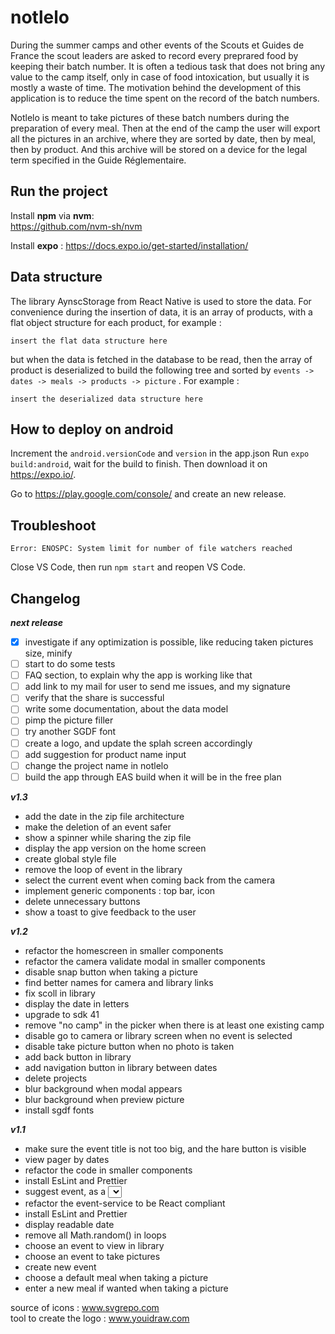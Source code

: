 # notlelo

During the summer camps and other events of the Scouts et Guides de France the scout leaders are asked to record every preprared food by keeping their batch number. It is often a tedious task that does not bring any value to the camp itself, only in case of food intoxication, but usually it is mostly a waste of time. The motivation behind the development of this application is to reduce the time spent on the record of the batch numbers.

Notlelo is meant to take pictures of these batch numbers during the preparation of every meal. Then at the end of the camp the user will export all the pictures in an archive, where they are sorted by date, then by meal, then by product. And this archive will be stored on a device for the legal term specified in the Guide Réglementaire.

## Run the project

Install **npm** via **nvm**:  
https://github.com/nvm-sh/nvm

Install **expo** : https://docs.expo.io/get-started/installation/

## Data structure

The library AynscStorage from React Native is used to store the data. For convenience during the insertion of data, it is an array of products, with a flat object structure for each product, for example :
```
insert the flat data structure here
```
but when the data is fetched in the database to be read, then the array of product is deserialized to build the following tree and  sorted by `events -> dates -> meals -> products -> picture` . For example :

```
insert the deserialized data structure here
```

## How to deploy on android

Increment the `android.versionCode` and `version` in the app.json
Run `expo build:android`, wait for the build to finish. Then download it on https://expo.io/.

Go to https://play.google.com/console/ and create an new release.

## Troubleshoot

`Error: ENOSPC: System limit for number of file watchers reached`

Close VS Code, then run `npm start` and reopen VS Code.

## Changelog

**_next release_**

- [x] investigate if any optimization is possible, like reducing taken pictures size, minify
- [ ] start to do some tests
- [ ] FAQ section, to explain why the app is working like that
- [ ] add link to my mail for user to send me issues, and my signature
- [ ] verify that the share is successful
- [ ] write some documentation, about the data model
- [ ] pimp the picture filler
- [ ] try another SGDF font
- [ ] create a logo, and update the splah screen accordingly
- [ ] add suggestion for product name input
- [ ] change the project name in notlelo
- [ ] build the app through EAS build when it will be in the free plan

**_v1.3_**

- add the date in the zip file architecture
- make the deletion of an event safer
- show a spinner while sharing the zip file
- display the app version on the home screen
- create global style file
- remove the loop of event in the library
- select the current event when coming back from the camera
- implement generic components : top bar, icon
- delete unnecessary buttons
- show a toast to give feedback to the user

**_v1.2_**

- refactor the homescreen in smaller components
- refactor the camera validate modal in smaller components
- disable snap button when taking a picture
- find better names for camera and library links
- fix scoll in library
- display the date in letters
- upgrade to sdk 41
- remove "no camp" in the picker when there is at least one existing camp
- disable go to camera or library screen when no event is selected
- disable take picture button when no photo is taken
- add back button in library
- add navigation button in library between dates
- delete projects
- blur background when modal appears
- blur background when preview picture
- install sgdf fonts

**_v1.1_**

- make sure the event title is not too big, and the hare button is visible
- view pager by dates
- refactor the code in smaller components
- install EsLint and Prettier
- suggest event, as a <select></select>
- refactor the event-service to be React compliant
- install EsLint and Prettier
- display readable date
- remove all Math.random() in loops
- choose an event to view in library
- choose an event to take pictures
- create new event
- choose a default meal when taking a picture
- enter a new meal if wanted when taking a picture

source of icons : www.svgrepo.com  
tool to create the logo : www.youidraw.com
